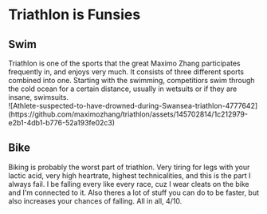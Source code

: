 # Triathlon is Funsies

## Swim

<body>
Triathlon is one of the sports that the great Maximo Zhang participates frequently in, and enjoys very much. It consists of three different sports combined into one. Starting with the swimming, competitiors swim through the cold ocean for a certain distance, usually in wetsuits or if they are insane, swimsuits. 
<br>
![Athlete-suspected-to-have-drowned-during-Swansea-triathlon-4777642](https://github.com/maximozhang/triathlon/assets/145702814/1c212979-e2b1-4db1-b776-52a193fe02c3)

## Bike

Biking is probably the worst part of triathlon. Very tiring for legs with your lactic acid, very high heartrate, highest technicalities, and this is the part I always fail. I be falling every like every race, cuz I wear cleats on the bike and I'm connected to it. Also theres a lot of stuff you can do to be faster, but also increases your chances of falling. All in all, 4/10. <br>


</body>
